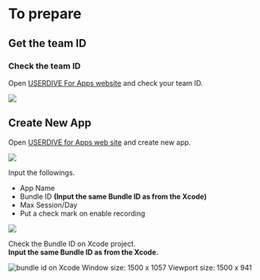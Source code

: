 # To prepare

## Get the team ID

### Check the team ID

Open [USERDIVE For Apps website](https://detector.userdive.com/en/apps/) and check your team ID.

![](./files/create_app_0.png)


## Create New App

Open [USERDIVE for Apps web site](https://detector.userdive.com/en/apps/) and create new app.

![](./files/create_app_1.png)

Input the followings.

- App Name
- Bundle ID **(Input the same Bundle ID as from the Xcode)**
- Max Session/Day
- Put a check mark on enable recording

![](./files/create_app_2.png)

Check the Bundle ID on Xcode project.   
**Input the same Bundle ID as from the Xcode.**

![bundle id on Xcode](http://drive.google.com/uc?export=view&id=0B7UxsiswNc5_Tno4VHA4Snh3alE)
Window size: 1500 x 1057
Viewport size: 1500 x 941
